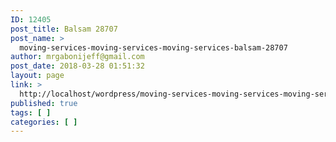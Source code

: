 ```yaml
---
ID: 12405
post_title: Balsam 28707
post_name: >
  moving-services-moving-services-moving-services-balsam-28707
author: mrgabonijeff@gmail.com
post_date: 2018-03-28 01:51:32
layout: page
link: >
  http://localhost/wordpress/moving-services-moving-services-moving-services-balsam-28707/
published: true
tags: [ ]
categories: [ ]
---
```

